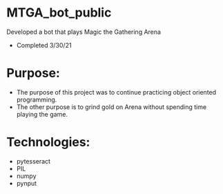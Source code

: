 # MTGA_bot_public
Developed a bot that plays Magic the Gathering Arena
* Completed 3/30/21

# Purpose:
* The purpose of this project was to continue practicing object oriented programming.
* The other purpose is to grind gold on Arena without spending time playing the game. 

# Technologies:
* pytesseract
* PIL 
* numpy
* pynput




